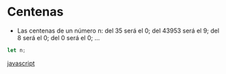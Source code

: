 # Centenas

* Las centenas de un número n: del 35 será el 0; del 43953 será el 9; del 8 será el 0;  del 0 será el 0; ...

```javascript
let n;
```

[javascript](https://github.com/USantaTecla-mathematics/javascript/blob/master/expresiones/Centenas%20de%20un%20n%C3%BAmero/Centenas%20de%20un%20numero.js)

